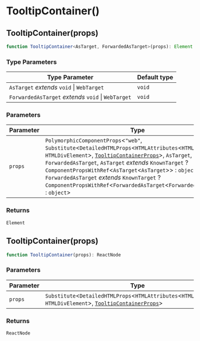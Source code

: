 # TooltipContainer()

## TooltipContainer(props)

```ts
function TooltipContainer<AsTarget, ForwardedAsTarget>(props): Element
```

### Type Parameters

| Type Parameter | Default type |
| ------ | ------ |
| `AsTarget` *extends* `void` \| `WebTarget` | `void` |
| `ForwardedAsTarget` *extends* `void` \| `WebTarget` | `void` |

### Parameters

| Parameter | Type |
| ------ | ------ |
| `props` | `PolymorphicComponentProps`\<`"web"`, `Substitute`\<`DetailedHTMLProps`\<`HTMLAttributes`\<`HTMLDivElement`\>, `HTMLDivElement`\>, [`TooltipContainerProps`](../interfaces/TooltipContainerProps.md)\>, `AsTarget`, `ForwardedAsTarget`, `AsTarget` *extends* `KnownTarget` ? `ComponentPropsWithRef`\<`AsTarget`\<`AsTarget`\>\> : `object`, `ForwardedAsTarget` *extends* `KnownTarget` ? `ComponentPropsWithRef`\<`ForwardedAsTarget`\<`ForwardedAsTarget`\>\> : `object`\> |

### Returns

`Element`

## TooltipContainer(props)

```ts
function TooltipContainer(props): ReactNode
```

### Parameters

| Parameter | Type |
| ------ | ------ |
| `props` | `Substitute`\<`DetailedHTMLProps`\<`HTMLAttributes`\<`HTMLDivElement`\>, `HTMLDivElement`\>, [`TooltipContainerProps`](../interfaces/TooltipContainerProps.md)\> |

### Returns

`ReactNode`
